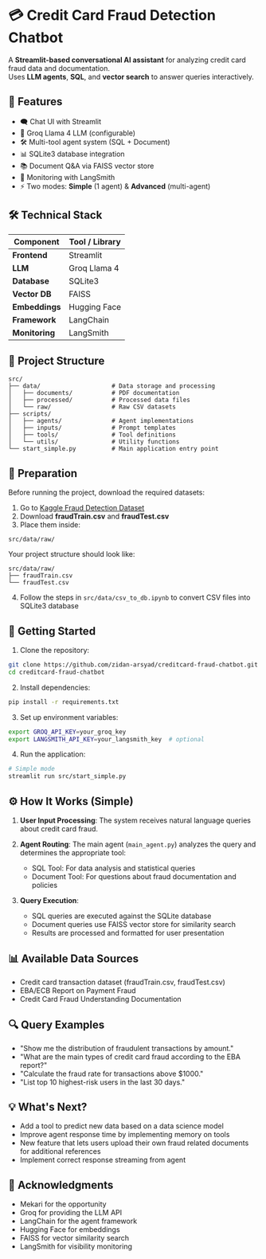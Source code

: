 # 💳 Credit Card Fraud Detection Chatbot

A **Streamlit-based conversational AI assistant** for analyzing credit card fraud data and documentation.  
Uses **LLM agents**, **SQL**, and **vector search** to answer queries interactively.

## 🌟 Features

- 🗨️ Chat UI with Streamlit
- 🧠 Groq Llama 4 LLM (configurable)
- 🛠 Multi-tool agent system (SQL + Document)
- 📊 SQLite3 database integration
- 📚 Document Q&A via FAISS vector store
- 🔎 Monitoring with LangSmith
- ⚡ Two modes: **Simple** (1 agent) & **Advanced** (multi-agent)

## 🛠 Technical Stack

| Component      | Tool / Library |
|---------------|----------------|
| **Frontend**  | Streamlit |
| **LLM**       | Groq Llama 4 |
| **Database**  | SQLite3 |
| **Vector DB** | FAISS |
| **Embeddings**| Hugging Face |
| **Framework** | LangChain |
| **Monitoring**| LangSmith |

## 📁 Project Structure

```
src/
├── data/                    # Data storage and processing
│   ├── documents/           # PDF documentation
│   ├── processed/           # Processed data files
│   └── raw/                 # Raw CSV datasets
├── scripts/
│   ├── agents/              # Agent implementations
│   ├── inputs/              # Prompt templates
│   ├── tools/               # Tool definitions
│   └── utils/               # Utility functions
└── start_simple.py          # Main application entry point
```
<!-- └── start_adv.py             # Multi-agent entry point (not yet works) -->
<!-- ``` -->

## 🧰 Preparation

Before running the project, download the required datasets:

1. Go to [Kaggle Fraud Detection Dataset](https://www.kaggle.com/datasets/kartik2112/fraud-detection/data?select=fraud%20dataset)
2. Download **fraudTrain.csv** and **fraudTest.csv**
3. Place them inside:
   
```
src/data/raw/
```

Your project structure should look like:

```
src/data/raw/
├── fraudTrain.csv
└── fraudTest.csv
```

4. Follow the steps in `src/data/csv_to_db.ipynb` to convert CSV files into SQLite3 database


## 🚀 Getting Started

1. Clone the repository:

```bash
git clone https://github.com/zidan-arsyad/creditcard-fraud-chatbot.git
cd creditcard-fraud-chatbot
```

2. Install dependencies:

```bash
pip install -r requirements.txt
```

3. Set up environment variables:

```bash
export GROQ_API_KEY=your_groq_key
export LANGSMITH_API_KEY=your_langsmith_key  # optional
```

4. Run the application:

```bash
# Simple mode
streamlit run src/start_simple.py
```

<!-- # Advanced mode
streamlit run src/start_adv.py # [in construction] wait until this README.md gets updated again
``` -->

<!-- ## 🧠 Simple vs Advanced Mode

| Mode           | How It Works                                   | Pros                              | Cons                                |
|---------------|-----------------------------------------------|----------------------------------|------------------------------------|
| **Simple**    | Single `MainAgent` with combined prompt + tools | ✅ Easy to deploy<br>✅ Fewer components<br>✅ Fast | ❌ Harder to debug<br>❌ Long prompt |
| **Advanced**  | Preprocessor → Supervisor → SQL & Doc agents    | ✅ Modular<br>✅ Easier to debug<br>✅ Extensible | ❌ More config<br>❌ Slightly slower | -->

<!-- ## 📊 Architecture Graphs

| Simple Mode (Placeholder) | Advanced Mode (Placeholder) |
|-------------|---------------|
| ![Simple](https://i.pinimg.com/474x/16/3d/cb/163dcb920d747eb5e11490f8551561b8.jpg) | ![Advanced](https://camo.githubusercontent.com/3396240bff15f09c0c6ab76bc471043812867b5d2ee8fc9588da0f3785b8feef/68747470733a2f2f692e70696e696d672e636f6d2f343734782f64342f63612f64332f64346361643363653832393165393735393633313036643665353966333239362e6a7067) | -->

## ⚙️ How It Works (Simple)

1. **User Input Processing**: The system receives natural language queries about credit card fraud.

2. **Agent Routing**: The main agent (`main_agent.py`) analyzes the query and determines the appropriate tool:
   - SQL Tool: For data analysis and statistical queries
   - Document Tool: For questions about fraud documentation and policies

3. **Query Execution**:
   - SQL queries are executed against the SQLite database
   - Document queries use FAISS vector store for similarity search
   - Results are processed and formatted for user presentation

## 📊 Available Data Sources

- Credit card transaction dataset (fraudTrain.csv, fraudTest.csv)
- EBA/ECB Report on Payment Fraud
- Credit Card Fraud Understanding Documentation

## 🔍 Query Examples

- "Show me the distribution of fraudulent transactions by amount."
- "What are the main types of credit card fraud according to the EBA report?"
- "Calculate the fraud rate for transactions above $1000."
- "List top 10 highest-risk users in the last 30 days."

## 💡 What's Next?

- Add a tool to predict new data based on a data science model
- Improve agent response time by implementing memory on tools
- New feature that lets users upload their own fraud related documents for additional references
- Implement correct response streaming from agent

## 🙏 Acknowledgments

- Mekari for the opportunity
- Groq for providing the LLM API
- LangChain for the agent framework
- Hugging Face for embeddings
- FAISS for vector similarity search
- LangSmith for visibility monitoring
